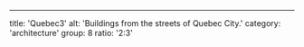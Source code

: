 ---
title: 'Quebec3'
alt: 'Buildings from the streets of Quebec City.'
category: 'architecture'
group: 8
ratio: '2:3'